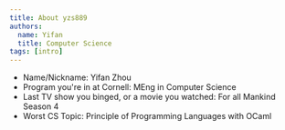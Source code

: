 ```yaml
---
title: About yzs889
authors:
  name: Yifan
  title: Computer Science
tags: [intro]
---
```


- Name/Nickname: Yifan Zhou
- Program you're in at Cornell: MEng in Computer Science
- Last TV show you binged, or a movie you watched: For all Mankind Season 4
- Worst CS Topic: Principle of Programming Languages with OCaml
